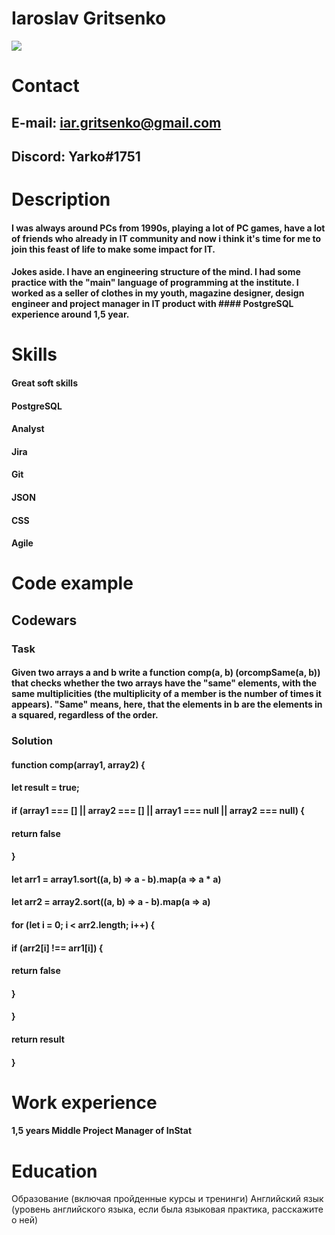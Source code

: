 # Iaroslav Gritsenko
![](https://sun9-8.userapi.com/impf/c631219/v631219631/6720/lE9RBX_sLHs.jpg?size=2160x1440&quality=96&sign=5ae5a56752ae8b7a76969d1613a30229&type=album)

# Contact
## E-mail: iar.gritsenko@gmail.com
## Discord: Yarko#1751

# Description
#### I was always around PCs from 1990s, playing a lot of PC games, have a lot of friends who already in IT community and now i think it's time for me to join this feast of life to make some impact for IT.
#### Jokes aside. I have an engineering structure of the mind. I had some practice with the "main" language of programming at the institute. I worked as a seller of clothes in my youth, magazine designer, design engineer and project manager in IT product with #### PostgreSQL experience around 1,5 year.

# Skills
#### Great soft skills
#### PostgreSQL
#### Analyst
#### Jira
#### Git
#### JSON
#### CSS
#### Agile

# Code example
## Codewars

### Task
#### Given two arrays a and b write a function comp(a, b) (orcompSame(a, b)) that checks whether the two arrays have the "same" elements, with the same multiplicities (the multiplicity of a member is the number of times it appears). "Same" means, here, that the elements in b are the elements in a squared, regardless of the order.

### Solution
#### function comp(array1, array2) {
####  let result = true;
####  if (array1 === [] || array2 === [] || array1 === null || array2 === null) {
####     return false
####  }
####  let arr1 = array1.sort((a, b) => a - b).map(a => a * a)
####  let arr2 = array2.sort((a, b) => a - b).map(a => a)

####  for (let i = 0; i < arr2.length; i++) {
####        if (arr2[i] !== arr1[i]) {
####          return false
####        }
####  }
####  return result
#### }

# Work experience
#### 1,5 years Middle Project Manager of InStat

# Education

Образование (включая пройденные курсы и тренинги)
Английский язык (уровень английского языка, если была языковая практика, расскажите о ней)